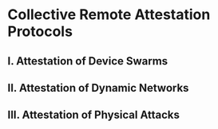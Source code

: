 # Collective Remote Attestation Protocols

## I. Attestation of Device Swarms



## II. Attestation of Dynamic Networks



## III. Attestation of Physical Attacks

